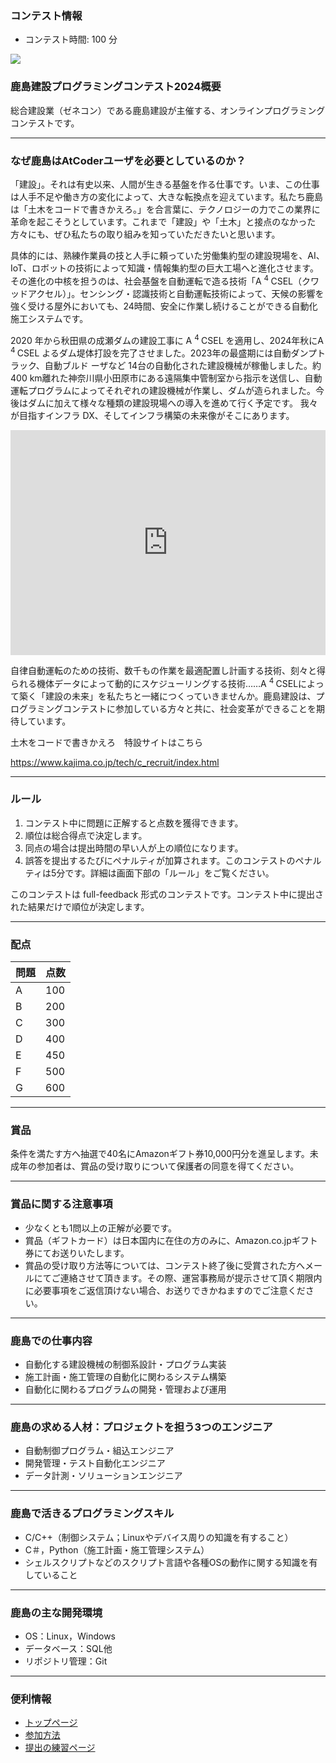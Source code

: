 
<div>

<span>

<span>

### **コンテスト情報**

<section>

<ul>

<li>
コンテスト時間: 100 分
</li>

</ul>

</section>

<div>

<img src="https://img.atcoder.jp/abc340/logo.png">

</img>

</div>

### **鹿島建設プログラミングコンテスト2024概要**

<section>

<p>
総合建設業（ゼネコン）である鹿島建設が主催する、オンラインプログラミングコンテストです。
      
</p>

</section>

---

### **なぜ鹿島はAtCoderユーザを必要としているのか？**

<section>

<p>
「建設」。それは有史以来、人間が生きる基盤を作る仕事です。いま、この仕事は人手不足や働き方の変化によって、大きな転換点を迎えています。私たち鹿島は「土木をコードで書きかえろ。」を合言葉に、テクノロジーの力でこの業界に革命を起こそうとしています。これまで「建設」や「土木」と接点のなかった方々にも、ぜひ私たちの取り組みを知っていただきたいと思います。
      
</p>

<p>
具体的には、熟練作業員の技と人手に頼っていた労働集約型の建設現場を、AI、IoT、ロボットの技術によって知識・情報集約型の巨大工場へと進化させます。その進化の中核を担うのは、社会基盤を自動運転で造る技術「A
<sup>
4
</sup>
CSEL（クワッドアクセル）」。センシング・認識技術と自動運転技術によって、天候の影響を強く受ける屋外においても、24時間、安全に作業し続けることができる自動化施工システムです。
      
</p>

<p>
2020 年から秋田県の成瀬ダムの建設工事に A
<sup>
4
</sup>
CSEL を適用し、2024年秋にA
<sup>
4
</sup>
CSEL よるダム堤体打設を完了させました。2023年の最盛期には自動ダンプトラック、自動ブルド
ーザなど 14台の自動化された建設機械が稼働しました。約 400 km離れた神奈川県小田原市にある遠隔集中管制室から指示を送信し、自動運転プログラムによってそれぞれの建設機械が作業し、ダムが造られました。今後はダムに加えて様々な種類の建設現場への導入を進めて行く予定です。
我々が目指すインフラ DX、そしてインフラ構築の未来像がそこにあります。
      
</p>

<iframe src="https://www.youtube.com/embed/jCtAr2v4ZNg" width="100%" height="360" frameborder="0" allowfullscreen>

</iframe>

<p>
自律自動運転のための技術、数千もの作業を最適配置し計画する技術、刻々と得られる機体データによって動的にスケジューリングする技術……A
<sup>
4
</sup>
CSELによって築く「建設の未来」を私たちと一緒につくっていきませんか。鹿島建設は、プログラミングコンテストに参加している方々と共に、社会変革ができることを期待しています。
      
</p>

<p>
土木をコードで書きかえろ　特設サイトはこちら
      
</p>

<p>
<a href="https://www.kajima.co.jp/tech/c_recruit/index.html">https://www.kajima.co.jp/tech/c_recruit/index.html</a>
</p>

</section>

---

### **ルール**

<section>

<ol>

<li>
コンテスト中に問題に正解すると点数を獲得できます。
</li>

<li>
順位は総合得点で決定します。
</li>

<li>
同点の場合は提出時間の早い人が上の順位になります。
</li>

<li>
誤答を提出するたびにペナルティが加算されます。このコンテストのペナルティは5分です。詳細は画面下部の「ルール」をご覧ください。
</li>

</ol>

<p>
このコンテストは full-feedback 形式のコンテストです。コンテスト中に提出された結果だけで順位が決定します。
      
</p>

</section>

---

### **配点**

<section>

<div>

<table>

<thead>

<tr>

<th>
問題
</th>

<th>
点数
</th>

</tr>

</thead>

<tbody>

<tr>

<td>
A
</td>

<td>
100
</td>

</tr>

<tr>

<td>
B
</td>

<td>
200
</td>

</tr>

<tr>

<td>
C
</td>

<td>
300
</td>

</tr>

<tr>

<td>
D
</td>

<td>
400
</td>

</tr>

<tr>

<td>
E
</td>

<td>
450
</td>

</tr>

<tr>

<td>
F
</td>

<td>
500
</td>

</tr>

<tr>

<td>
G
</td>

<td>
600
</td>

</tr>

</tbody>

</table>

</div>

</section>

---

### **賞品**

<section>

<p>
条件を満たす方へ抽選で40名にAmazonギフト券10,000円分を進呈します。未成年の参加者は、賞品の受け取りについて保護者の同意を得てください。
      
</p>

</section>

---

### **賞品に関する注意事項**

<ul>

<li>
少なくとも1問以上の正解が必要です。
</li>

<li>
賞品（ギフトカード）は日本国内に在住の方のみに、Amazon.co.jpギフト券にてお送りいたします。
</li>

<li>
賞品の受け取り方法等については、コンテスト終了後に受賞された方へメールにてご連絡させて頂きます。その際、運営事務局が提示させて頂く期限内に必要事項をご返信頂けない場合、お送りできかねますのでご注意ください。
</li>

</ul>

---

### **鹿島での仕事内容**

<section>

<p>

</p>

<ul>

<li>
自動化する建設機械の制御系設計・プログラム実装
</li>

<li>
施工計画・施工管理の自動化に関わるシステム構築
</li>

<li>
自動化に関わるプログラムの開発・管理および運用
</li>

</ul>

<p>

</p>

</section>

---

### **鹿島の求める人材：プロジェクトを担う3つのエンジニア**

<section>

<p>

</p>

<ul>

<li>
自動制御プログラム・組込エンジニア
</li>

<li>
開発管理・テスト自動化エンジニア
</li>

<li>
データ計測・ソリューションエンジニア
</li>

</ul>

<p>

</p>

</section>

---

### **鹿島で活きるプログラミングスキル**

<section>

<p>

</p>

<ul>

<li>
C/C++（制御システム；Linuxやデバイス周りの知識を有すること）
</li>

<li>
C＃，Python（施工計画・施工管理システム）
</li>

<li>
シェルスクリプトなどのスクリプト言語や各種OSの動作に関する知識を有していること
</li>

</ul>

<p>

</p>

</section>

---

### **鹿島の主な開発環境**

<section>

<p>

</p>

<ul>

<li>
OS：Linux，Windows
</li>

<li>
データベース：SQL他
</li>

<li>
リポジトリ管理：Git
</li>

</ul>

<p>

</p>

</section>

---

### **便利情報**

<ul>

<li>
<a href="https://atcoder.jp/">トップページ</a>
</li>

<li>
<a href="https://atcoder.jp/post/37">参加方法</a>
</li>

<li>
<a href="https://atcoder.jp/contests/practice">提出の練習ページ</a>
</li>

</ul>

</span>

</span>

</div>
